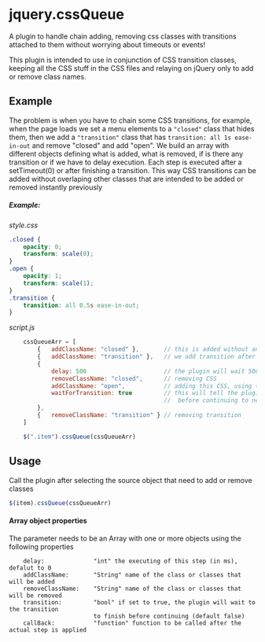 jquery.cssQueue
===============

A plugin to handle chain adding, removing css classes with transitions attached to them without worrying about timeouts or events!

This plugin is intended to use in conjunction of CSS transition classes, keeping all the CSS stuff in the CSS files and relaying on jQuery only to add or remove class names. 

Example
-------

The problem is when you have to chain some CSS transitions, for example, when the page loads we set a menu elements to a ```"closed"``` class that hides them, then we add a ```"transition"``` class that has ```transition: all 1s ease-in-out``` and remove "closed" and add "open". We build an array with different objects defining what is added, what is removed, if is there any transition or if we have to delay execution. Each step is executed after a setTimeout(0) or after finishing a transition. This way CSS transitions can be added without overlaping other classes that are intended to be added or removed instantly previously

##### Example:
*style.css*
``` css
.closed { 
	opacity: 0;
	transform: scale(0);
}
.open { 
	opacity: 1;
	transform: scale(1);
}
.transition { 
	transition: all 0.5s ease-in-out;
}
```
*script.js*
``` javascript 
	cssQueueArr = [
		{	addClassName: "closed" }, 		// this is added without any transition
		{	addClassName: "transition" }, 	// we add transition after this point 
		{
			delay: 500						// the plugin will wait 500ms before executing this step
			removeClassName: "closed",		// removing CSS
			addClassName: "open",			// adding this CSS, using tranistion
			waitForTransition: true			// this will tell the plugin to wait to finish the transition
											//  before continuing to next Array element
		}, 
		{	removeClassName: "transition" } // removing transition
	]

	$(".item").cssQueue(cssQueueArr)
```





Usage
-----
Call the plugin after selecting the source object that need to add or remove classes

``` javascript
$(item).cssQueue(cssQueueArr)
```

#### Array object properties
The parameter needs to be an Array with one or more objects using the following properties

```
	delay:				"int" the executing of this step (in ms), defalut to 0
	addClassName:		"String" name of the class or classes that will be added 
	removeClassName:	"String" name of the class or classes that will be removed
	transition: 		"bool" if set to true, the plugin will wait to the transition 
						to finish before continuing (default false)
	callBack:			"function" function to be called after the actual step is applied
```


